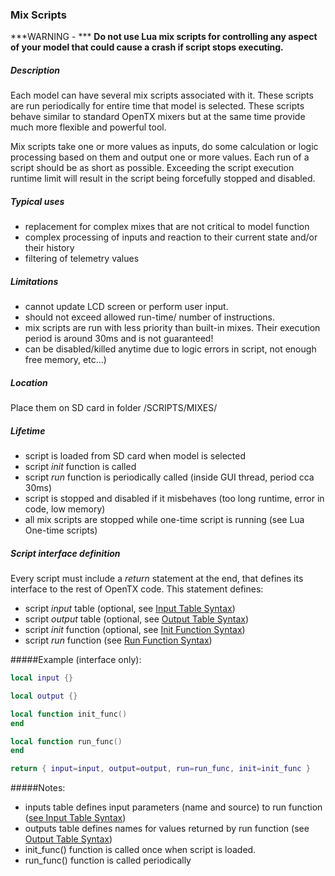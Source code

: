### Mix Scripts

***WARNING - ***
**Do not use Lua mix scripts for controlling any aspect of your model that could cause a crash if script stops executing.**

##### Description

Each model can have several mix scripts associated with it. These scripts are run periodically for entire time that model is selected. These scripts behave similar to standard OpenTX mixers but at the same time provide much more flexible and powerful tool.

Mix scripts take one or more values as inputs, do some calculation or logic processing based on them and output one or more values. Each run of a script should be as short as possible. Exceeding the script execution runtime limit will result in the script being forcefully stopped and disabled.


##### Typical uses

* replacement for complex mixes that are not critical to model function
* complex processing of inputs and reaction to their current state and/or their history
* filtering of telemetry values

##### Limitations

* cannot update LCD screen or perform user input.
* should not exceed allowed run-time/ number of instructions.
* mix scripts are run with less priority than built-in mixes. Their execution period is around 30ms and is not guaranteed!
* can be disabled/killed anytime due to logic errors in script, not enough free memory, etc...)

##### Location

Place them on SD card in folder /SCRIPTS/MIXES/

##### Lifetime

* script is loaded from SD card when model is selected
* script *init* function is called
* script *run* function is periodically called (inside GUI thread, period cca 30ms)
* script is stopped and disabled if it misbehaves (too long runtime, error in code, low memory)
* all mix scripts are stopped while one-time script is running (see Lua One-time scripts)

##### Script interface definition

Every script must include a *return* statement at the end, that defines its interface to the rest of OpenTX code. This statement defines:
* script *input* table (optional, see [Input Table Syntax](input_table_syntax.md))
* script *output* table (optional, see [Output Table Syntax](output_table_syntax.md))
* script *init* function (optional, see [Init Function Syntax](init_function_syntax.md))
* script *run* function (see [Run Function Syntax](run_function_syntax.md))

#####Example (interface only):
```lua
local input {}

local output {}

local function init_func()
end

local function run_func()
end

return { input=input, output=output, run=run_func, init=init_func }
```

#####Notes:
* inputs table defines input parameters (name and source) to run function ([see Input Table Syntax](input_table_syntax.md))
* outputs table defines names for values returned by run function (see [Output Table Syntax](output_table_syntax.md))
* init_func() function is called once when script is loaded.
* run_func() function is called periodically








